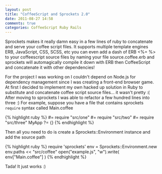 ```yaml
---
layout: post
title: "CoffeeScript and Sprockets 2.0"
date: 2011-08-27 14:58
comments: true
categories: CoffeeScript Ruby Rails
---
```


Sprockets makes it really damn easy in a few lines of ruby to concatenate and serve your coffee script files. 
It supports multiple template engines ERB, JavaScript, CSS, SCSS, etc you can 
even add a dash of ERB <%= %> to your coffeescript source files by naming your file source.coffee.erb and sprockets will automagically compile it 
down with ERB then CoffeeScript and concatenate  it with other dependencies!

For the project I was working on I couldn't depend on Node.js for dependency management since I was creating a front-end browser game. At first I decided to implement my own hacked up solution in Ruby to substitute and concatenate coffee script source files... 
it wasn't pretty :( After moving to sprockets I was able to refactor a few hundred lines into three :)
For example, suppose you have a file that contains sprockets `require` syntax called Main.coffee

{% highlight ruby %}
#= require "src/one"
#= require "src/two"
#= require "src/three"
MyApp ?= {}
{% endhighlight %}

Then all you need to do is create a Sprockets::Environment instance and add the source path

{% highlight ruby %}
require 'sprockets'
env = Sprockets::Environment.new
env.paths << "src/coffee"
open("example.js", "w").write( env["Main.coffee"] )
{% endhighlight %}

Tada! It just works :)

